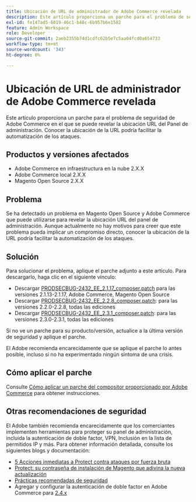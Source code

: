 ```yaml
---
title: Ubicación de URL de administrador de Adobe Commerce revelada
description: Este artículo proporciona un parche para el problema de seguridad de Adobe Commerce en el que se puede revelar la ubicación URL del Panel de administración. Conocer la ubicación de la URL podría facilitar la automatización de los ataques.
exl-id: fe147ad5-6019-46c1-b48c-6b957b6e1582
feature: Admin Workspace
role: Developer
source-git-commit: 2aeb2355b74d1cdfc62b5e7c5aa04fcd0a654733
workflow-type: tm+mt
source-wordcount: '343'
ht-degree: 0%

---
```


# Ubicación de URL de administrador de Adobe Commerce revelada

Este artículo proporciona un parche para el problema de seguridad de Adobe Commerce en el que se puede revelar la ubicación URL del Panel de administración. Conocer la ubicación de la URL podría facilitar la automatización de los ataques.

## Productos y versiones afectados

* Adobe Commerce en infraestructura en la nube 2.X.X
* Adobe Commerce local 2.X.X
* Magento Open Source 2.X.X

## Problema

Se ha detectado un problema en Magento Open Source y Adobe Commerce que puede utilizarse para revelar la ubicación URL del panel de administración. Aunque actualmente no hay motivos para creer que este problema pueda implicar un compromiso directo, conocer la ubicación de la URL podría facilitar la automatización de los ataques.

## Solución

Para solucionar el problema, aplique el parche adjunto a este artículo. Para descargarlo, haga clic en el siguiente vínculo:

* Descargar [PRODSECBUG-2432\_EE\_2.1.17\_composer.patch](assets/PRODSECBUG-2432_EE_2.1.17_composer.patch.zip) para las versiones 2.1.13-2.1.17, Adobe Commerce, Magento Open Source
* Descargar [PRODSECBUG-2432\_EE\_2.2.8\_composer.patch](assets/PRODSECBUG-2432_EE_2.2.8_composer.patch.zip): para las versiones 2.2.0-2.2.8, todas las ediciones
* Descargar [PRODSECBUG-2432\_EE\_2.3.1\_composer.patch](assets/PRODSECBUG-2432_EE_2.3.1_composer.patch.zip): para las versiones 2.3.0-2.3.1, todas las ediciones

Si no ve un parche para su producto/versión, actualice a la última versión de seguridad y aplique el parche.

El Adobe recomienda encarecidamente que se aplique el parche lo antes posible, incluso si no ha experimentado ningún síntoma de una crisis.

## Cómo aplicar el parche

Consulte [Cómo aplicar un parche del compositor proporcionado por Adobe Commerce](/help/how-to/general/how-to-apply-a-composer-patch-provided-by-magento.md) para obtener instrucciones.

## Otras recomendaciones de seguridad

El Adobe también recomienda encarecidamente que los comerciantes implementen herramientas para proteger su panel de administración, incluida la autenticación de doble factor, VPN, Inclusión en la lista de permitidos IP y más. Para obtener información detallada, consulte los siguientes blogs y documentación:

* [5 Acciones inmediatas a Protect contra ataques por fuerza bruta](https://magento.com/security/best-practices/5-immediate-actions-protect-against-brute-force-attacks)
* [Protect: su contraseña de instalación de Magento que adivina la nueva actualización](https://magento.com/security/best-practices/protect-your-magento-installation-password-guessing-new-update)
* [Prácticas recomendadas de seguridad](https://magento.com/security/best-practices/security-best-practices)
* Agregar y configurar la autenticación de doble factor en Adobe Commerce para [2.4.x](https://experienceleague.adobe.com/en/docs/commerce-admin/systems/security/2fa/security-two-factor-authentication)

